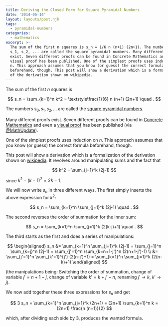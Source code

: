 ```yaml
---
title: Deriving the Closed Form for Square Pyramidal Numbers
date: '2014-06-14'
layout: layouts/post.njk
tags:
  - pyramidal-numbers
categories:
  - mathematics
excerpt: >-
  The sum of the first n squares is s_n = 1/6 n (n+1) (2n+1). The numbers s_0,
  s_1, s_2, ... are called the square pyramidal numbers. Many different proofs
  exist. Seven different proofs can be found in Concrete Mathematics and even a
  visual proof has been published. One of the simplest proofs uses induction on
  n. This approach assumes that you know (or guess) the correct formula
  beforehand, though. This post will show a derivation which is a formalization
  of the derivation shown on wikipedia.
---
```

The sum of the first *n* squares is

$$
s_n = \sum_{k=1}^n k^2 = \textstyle\frac{1}{6} n (n+1) (2n+1) \quad .
$$

The numbers $s_0, s_1, s_2, \ldots$ are called the [square pyramidal numbers](http://oeis.org/A000330).

Many different proofs exist. Seven different proofs can be found in [Concrete Mathematics](https://en.wikipedia.org/wiki/Special:BookSources/0201558025) and even a [visual proof](http://www.maa.org/programs/faculty-and-departments/classroom-capsules-and-notes/proof-without-words-sum-of-squares-0) has been published (via [@MathUpdate](https://twitter.com/MathUpdate)).

One of the simplest proofs uses induction on *n*. This approach assumes that you know (or guess) the correct formula beforehand, though.

This post will show a derivation which is a formalization of the derivation shown on [wikipedia](http://en.wikipedia.org/wiki/Square_pyramidal_number#Derivation_of_the_summation_formula).<span></span> It revolves around manipulating sums and the fact that

$$
k^2 = \sum_{j=1}^k (2j-1)
$$

since $k^2 - (k-1)^2 = 2k-1$.

We will now write $s_n$ in three different ways. The first simply inserts the above expression for $k^2$:

$$
s_n = \sum_{k=1}^n \sum_{j=1}^k (2j-1) \quad .
$$

The second reverses the order of summation for the inner sum:

$$
s_n = \sum_{k=1}^n \sum_{j=1}^k (2(k-j)+1) \quad .
$$

The third starts as the first and does a series of manipulations:

$$
\begin{aligned} s_n &= \sum_{k=1}^n \sum_{j=1}^k (2j-1) = \sum_{j=1}^n \sum_{k=j}^n (2j-1) = \sum_{j'=1}^n \sum_{k=n+1-j'}^n (2(n+1-j')-1) \\ &= \sum_{j'=1}^n \sum_{k'=1}^{j'} (2(n-j')+1) = \sum_{k=1}^n \sum_{j=1}^k (2(n-k)+1) \end{aligned}
$$

(the manipulations being: Switching the order of summation, change of variable $j' = n+1-j$, change of variable $k' = k+j'-n$, renaming $j' \rightarrow k$, $k' \rightarrow j$).

We now add together these three expressions for $s_n$ and get

$$
3 s_n = \sum_{k=1}^n \sum_{j=1}^k (2n+1) = (2n+1) \sum_{k=1}^n k = (2n+1) \frac{n (n+1)}{2}
$$

which, after dividing each side by 3, produces the wanted formula.
